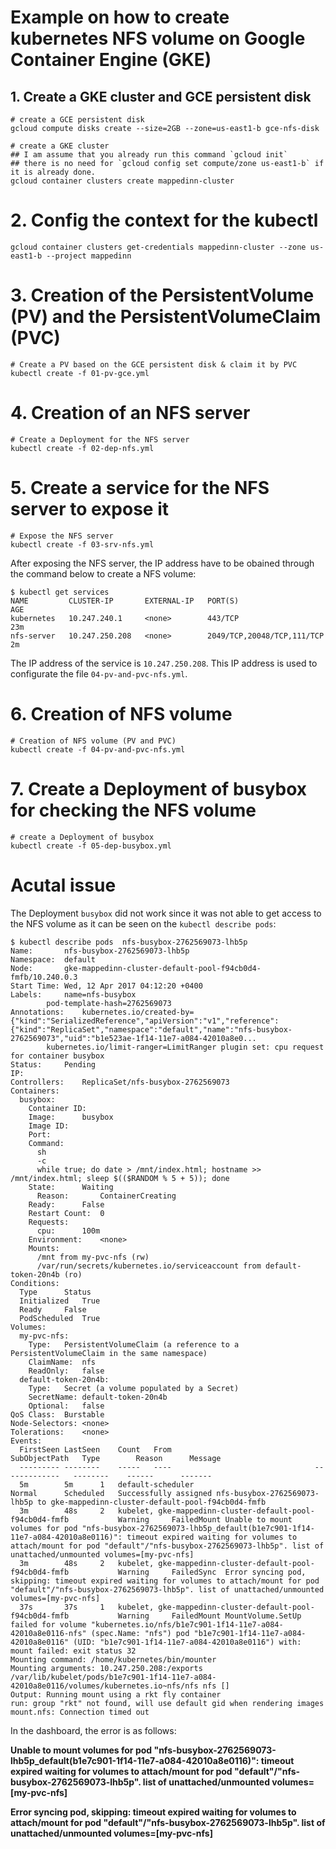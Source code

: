 # Example on how to create kubernetes NFS volume on Google Container Engine (GKE)

## 1. Create a GKE cluster and GCE persistent disk

    # create a GCE persistent disk
    gcloud compute disks create --size=2GB --zone=us-east1-b gce-nfs-disk

    # create a GKE cluster
    ## I am assume that you already run this command `gcloud init`
    ## there is no need for `gcloud config set compute/zone us-east1-b` if it is already done.
    gcloud container clusters create mappedinn-cluster

# 2. Config the context for the kubectl

    gcloud container clusters get-credentials mappedinn-cluster --zone us-east1-b --project mappedinn

# 3. Creation of the PersistentVolume (PV) and the PersistentVolumeClaim (PVC)

    # Create a PV based on the GCE persistent disk & claim it by PVC
    kubectl create -f 01-pv-gce.yml

# 4. Creation of an NFS server

    # Create a Deployment for the NFS server
    kubectl create -f 02-dep-nfs.yml

# 5. Create a service for the NFS server to expose it

    # Expose the NFS server
    kubectl create -f 03-srv-nfs.yml

After exposing the NFS server, the IP address have to be obained through the command below to create a NFS volume:

    $ kubectl get services
    NAME         CLUSTER-IP       EXTERNAL-IP   PORT(S)                      AGE
    kubernetes   10.247.240.1     <none>        443/TCP                      23m
    nfs-server   10.247.250.208   <none>        2049/TCP,20048/TCP,111/TCP   2m

The IP address of the service is `10.247.250.208`. This IP address is used to configurate the file `04-pv-and-pvc-nfs.yml`.   

# 6. Creation of NFS volume

    # Creation of NFS volume (PV and PVC)
    kubectl create -f 04-pv-and-pvc-nfs.yml

# 7. Create a Deployment of busybox for checking the NFS volume

    # create a Deployment of busybox
    kubectl create -f 05-dep-busybox.yml

# Acutal issue

The Deployment `busybox` did not work since it was not able to get access to the NFS volume as it can be seen on the `kubectl describe pods`:

    $ kubectl describe pods  nfs-busybox-2762569073-lhb5p
    Name:		nfs-busybox-2762569073-lhb5p
    Namespace:	default
    Node:		gke-mappedinn-cluster-default-pool-f94cb0d4-fmfb/10.240.0.3
    Start Time:	Wed, 12 Apr 2017 04:12:20 +0400
    Labels:		name=nfs-busybox
    		pod-template-hash=2762569073
    Annotations:	kubernetes.io/created-by={"kind":"SerializedReference","apiVersion":"v1","reference":{"kind":"ReplicaSet","namespace":"default","name":"nfs-busybox-2762569073","uid":"b1e523ae-1f14-11e7-a084-42010a8e0...
    		kubernetes.io/limit-ranger=LimitRanger plugin set: cpu request for container busybox
    Status:		Pending
    IP:		
    Controllers:	ReplicaSet/nfs-busybox-2762569073
    Containers:
      busybox:
        Container ID:
        Image:		busybox
        Image ID:		
        Port:		
        Command:
          sh
          -c
          while true; do date > /mnt/index.html; hostname >> /mnt/index.html; sleep $(($RANDOM % 5 + 5)); done
        State:		Waiting
          Reason:		ContainerCreating
        Ready:		False
        Restart Count:	0
        Requests:
          cpu:		100m
        Environment:	<none>
        Mounts:
          /mnt from my-pvc-nfs (rw)
          /var/run/secrets/kubernetes.io/serviceaccount from default-token-20n4b (ro)
    Conditions:
      Type		Status
      Initialized 	True
      Ready 	False
      PodScheduled 	True
    Volumes:
      my-pvc-nfs:
        Type:	PersistentVolumeClaim (a reference to a PersistentVolumeClaim in the same namespace)
        ClaimName:	nfs
        ReadOnly:	false
      default-token-20n4b:
        Type:	Secret (a volume populated by a Secret)
        SecretName:	default-token-20n4b
        Optional:	false
    QoS Class:	Burstable
    Node-Selectors:	<none>
    Tolerations:	<none>
    Events:
      FirstSeen	LastSeen	Count	From								SubObjectPath	Type		Reason		Message
      ---------	--------	-----	----								-------------	--------	------		-------
      5m		5m		1	default-scheduler								Normal		Scheduled	Successfully assigned nfs-busybox-2762569073-lhb5p to gke-mappedinn-cluster-default-pool-f94cb0d4-fmfb
      3m		48s		2	kubelet, gke-mappedinn-cluster-default-pool-f94cb0d4-fmfb			Warning		FailedMount	Unable to mount volumes for pod "nfs-busybox-2762569073-lhb5p_default(b1e7c901-1f14-11e7-a084-42010a8e0116)": timeout expired waiting for volumes to attach/mount for pod "default"/"nfs-busybox-2762569073-lhb5p". list of unattached/unmounted volumes=[my-pvc-nfs]
      3m		48s		2	kubelet, gke-mappedinn-cluster-default-pool-f94cb0d4-fmfb			Warning		FailedSync	Error syncing pod, skipping: timeout expired waiting for volumes to attach/mount for pod "default"/"nfs-busybox-2762569073-lhb5p". list of unattached/unmounted volumes=[my-pvc-nfs]
      37s		37s		1	kubelet, gke-mappedinn-cluster-default-pool-f94cb0d4-fmfb			Warning		FailedMount	MountVolume.SetUp failed for volume "kubernetes.io/nfs/b1e7c901-1f14-11e7-a084-42010a8e0116-nfs" (spec.Name: "nfs") pod "b1e7c901-1f14-11e7-a084-42010a8e0116" (UID: "b1e7c901-1f14-11e7-a084-42010a8e0116") with: mount failed: exit status 32
    Mounting command: /home/kubernetes/bin/mounter
    Mounting arguments: 10.247.250.208:/exports /var/lib/kubelet/pods/b1e7c901-1f14-11e7-a084-42010a8e0116/volumes/kubernetes.io~nfs/nfs nfs []
    Output: Running mount using a rkt fly container
    run: group "rkt" not found, will use default gid when rendering images
    mount.nfs: Connection timed out    


In the dashboard, the error is as follows:

**Unable to mount volumes for pod "nfs-busybox-2762569073-lhb5p_default(b1e7c901-1f14-11e7-a084-42010a8e0116)": timeout expired waiting for volumes to attach/mount for pod "default"/"nfs-busybox-2762569073-lhb5p". list of unattached/unmounted volumes=[my-pvc-nfs]**

**Error syncing pod, skipping: timeout expired waiting for volumes to attach/mount for pod "default"/"nfs-busybox-2762569073-lhb5p". list of unattached/unmounted volumes=[my-pvc-nfs]**    
